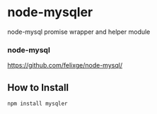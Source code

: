 # node-mysqler

node-mysql promise wrapper and helper module

### node-mysql

https://github.com/felixge/node-mysql/

## How to Install

```
npm install mysqler
```
